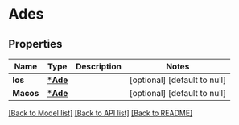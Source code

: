 # Ades

## Properties
Name | Type | Description | Notes
------------ | ------------- | ------------- | -------------
**Ios** | [***Ade**](ADE.md) |  | [optional] [default to null]
**Macos** | [***Ade**](ADE.md) |  | [optional] [default to null]

[[Back to Model list]](../README.md#documentation-for-models) [[Back to API list]](../README.md#documentation-for-api-endpoints) [[Back to README]](../README.md)

